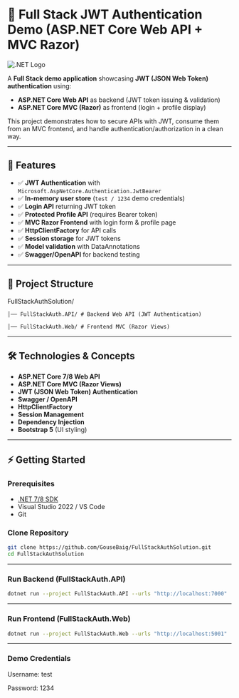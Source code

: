 # 🔐 Full Stack JWT Authentication Demo (ASP.NET Core Web API + MVC Razor)

![.NET Logo](https://upload.wikimedia.org/wikipedia/commons/e/ee/.NET_Core_Logo.svg)

A **Full Stack demo application** showcasing **JWT (JSON Web Token) authentication** using:

- **ASP.NET Core Web API** as backend (JWT token issuing & validation)
- **ASP.NET Core MVC (Razor)** as frontend (login + profile display)

This project demonstrates how to secure APIs with JWT, consume them from an MVC frontend, and handle authentication/authorization in a clean way.

---

## 🚀 Features

- ✅ **JWT Authentication** with `Microsoft.AspNetCore.Authentication.JwtBearer`
- ✅ **In-memory user store** (`test / 1234` demo credentials)
- ✅ **Login API** returning JWT token
- ✅ **Protected Profile API** (requires Bearer token)
- ✅ **MVC Razor Frontend** with login form & profile page
- ✅ **HttpClientFactory** for API calls
- ✅ **Session storage** for JWT tokens
- ✅ **Model validation** with DataAnnotations
- ✅ **Swagger/OpenAPI** for backend testing

---

## 📂 Project Structure
  FullStackAuthSolution/
  
    │── FullStackAuth.API/ # Backend Web API (JWT Authentication)
    
    │── FullStackAuth.Web/ # Frontend MVC (Razor Views)


---

## 🛠️ Technologies & Concepts

- **ASP.NET Core 7/8 Web API**
- **ASP.NET Core MVC (Razor Views)**
- **JWT (JSON Web Token) Authentication**
- **Swagger / OpenAPI**
- **HttpClientFactory**
- **Session Management**
- **Dependency Injection**
- **Bootstrap 5** (UI styling)


---

## ⚡ Getting Started

### Prerequisites
- [.NET 7/8 SDK](https://dotnet.microsoft.com/en-us/download)
- Visual Studio 2022 / VS Code
- Git

### Clone Repository
```bash
git clone https://github.com/GouseBaig/FullStackAuthSolution.git
cd FullStackAuthSolution
```

---

### Run Backend (FullStackAuth.API)
```bash
dotnet run --project FullStackAuth.API --urls "http://localhost:7000"
```

---

### Run Frontend (FullStackAuth.Web)
```bash
dotnet run --project FullStackAuth.Web --urls "http://localhost:5001"
```

---

### Demo Credentials

Username: test

Password: 1234

